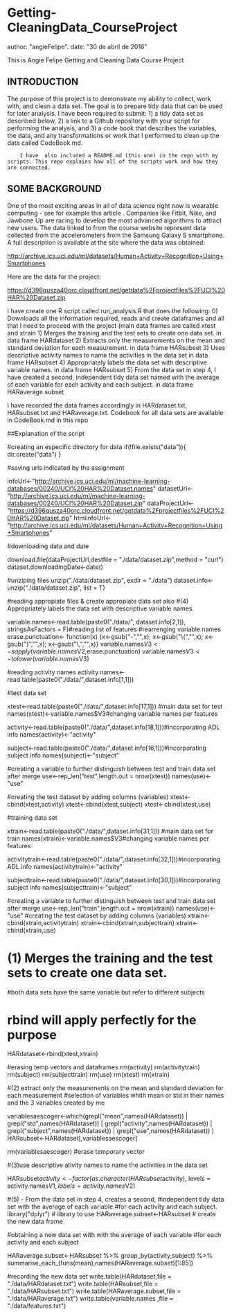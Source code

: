 # Getting-CleaningData_CourseProject

author: "angieFelipe".
date: "30 de abril de 2016"

This is Angie Felipe Getting and Cleaning Data Course Project

## INTRODUCTION
The purpose of this project is to demonstrate my ability to collect, work with, and clean a data set. The goal is to prepare tidy data that can be used for later analysis. 
I have been required to submit: 
        1) a tidy data set as described below, 
        2) a link to a Github repository with your script for performing the analysis, and 
        3) a code book that describes the variables, the data, and any transformations or work that I performed to clean up the data called CodeBook.md.
        
        I have  also included a README.md (this one) in the repo with my scripts. This repo explains how all of the scripts work and how they are connected.

## SOME BACKGROUND

One of the most exciting areas in all of data science right now is wearable computing - see for example this article . Companies like Fitbit, Nike, and Jawbone Up are racing to develop the most advanced algorithms to attract new users. The data linked to from the course website represent data collected from the accelerometers from the Samsung Galaxy S smartphone. A full description is available at the site where the data was obtained:


http://archive.ics.uci.edu/ml/datasets/Human+Activity+Recognition+Using+Smartphones

Here are the data for the project:

https://d396qusza40orc.cloudfront.net/getdata%2Fprojectfiles%2FUCI%20HAR%20Dataset.zip

I have create one R script called run_analysis.R that does the following:
        0) Downloads all the information required, reads and create dataframes and all that I need to proceed with the project
           (main data frames are called xtest and xtrain
        1) Merges the training and the test sets to create one data set. in data frame HARdataset
        2) Extracts only the measurements on the mean and standard deviation for each measurement. in data frame HARsubset
        3) Uses descriptive activity names to name the activities in the data set in data frame HARsubset
        4) Appropriately labels the data set with descriptive variable names. in data frame HARsubset
        5) From the data set in step 4, I have created a second, independent tidy data set named with the average of each variable for each activity and each subject. in data frame HARaverage.subset
        
        
I have recorded the data frames accordingly in HARdataset.txt, HARsubset.txt and HARaverage.txt. Codebook for all data sets are available in CodeBook.md in this repo


##Explanation of the script



#creating an especific directory for data
if(!file.exists("data")){
        dir.create("data")
}

#saving urls indicated by the assignment

infoUrl<-"http://archive.ics.uci.edu/ml/machine-learning-databases/00240/UCI%20HAR%20Dataset.names"
datasetUrl<-"http://archive.ics.uci.edu/ml/machine-learning-databases/00240/UCI%20HAR%20Dataset.zip"
dataProjectUrl<-"https://d396qusza40orc.cloudfront.net/getdata%2Fprojectfiles%2FUCI%20HAR%20Dataset.zip"
htmlinfoUrl<-"http://archive.ics.uci.edu/ml/datasets/Human+Activity+Recognition+Using+Smartphones"

#downloading data and date

download.file(dataProjectUrl,destfile = "./data/dataset.zip",method = "curl")
dataset.downloadingDate<-date() 

#unziping files
unzip("./data/dataset.zip", exdir = "./data")
dataset.info<-unzip("./data/dataset.zip", list = T)

#reading appropiate files & create appropiate data set also
#(4) Appropriately labels the data set with descriptive variable names.

variable.names<-read.table(paste0("./data/",
                        dataset.info[2,1]),
                        stringsAsFactors = F)#reading list of features
#rearrenging variable names
erase.punctuation<-  function(x) {x<-gsub("-","",x);
                                x<-gsub("\\(","",x);
                                x<-gsub(")","",x);
                                x<-gsub("\\,","",x)}
variable.names$V3<-sapply(variable.names$V2,erase.punctuation)
variable.names$V3<-tolower(variable.names$V3)

#reading activity names
activity.names<-read.table(paste0("./data/",dataset.info[1,1]))


#test data set

xtest<-read.table(paste0("./data/",dataset.info[17,1])) #main data set for test
names(xtest)<-variable.names$V3#changing variable names per features

activity<-read.table(paste0("./data/",dataset.info[18,1]))#incorporating ADL info
names(activity)<-"activity"

subject<-read.table(paste0("./data/",dataset.info[16,1]))#incorporating subject info
names(subject)<-"subject"

#creating a variable to further distinguish between test and train data set after merge
use<-rep_len("test",length.out = nrow(xtest))
names(use)<-"use"

#creating the test dataset by adding columns (variables)
xtest<-cbind(xtest,activity)
xtest<-cbind(xtest,subject)
xtest<-cbind(xtest,use)


#training data set

xtrain<-read.table(paste0("./data/",dataset.info[31,1])) #main data set for train
names(xtrain)<-variable.names$V3#changing variable names per features

activitytrain<-read.table(paste0("./data/",dataset.info[32,1]))#incorporating ADL info
names(activitytrain)<-"activity"


subjecttrain<-read.table(paste0("./data/",dataset.info[30,1]))#incorporating subject info
names(subjecttrain)<-"subject"

#creating a variable to further distinguish between test and train data set after merge
use<-rep_len("train",length.out = nrow(xtrain))
names(use)<-"use"
#creating the test dataset by adding columns (variables)
xtrain<-cbind(xtrain,activitytrain)
xtrain<-cbind(xtrain,subjecttrain)
xtrain<-cbind(xtrain,use)


# (1) Merges the training and the test sets to create one data set.
#both data sets have the same variable but refer to different subjects
# rbind will apply perfectly for the purpose

HARdataset<-rbind(xtest,xtrain)

#erasing temp vectors and dataframes
rm(activity)
rm(activitytrain)
rm(subject)
rm(subjecttrain)
rm(use)
rm(xtest)
rm(xtrain)


#(2) extract only the measurements on the mean and standard deviation for each measurement
#selection of variables whith mean or std in their names and the 3 variables created by me

variablesaescoger<-which(grepl("mean",names(HARdataset)) | 
                        grepl("std",names(HARdataset)) |
                        grepl("activity",names(HARdataset)) |
                        grepl("subject",names(HARdataset)) |
                        grepl("use",names(HARdataset))
                        )
HARsubset<-HARdataset[,variablesaescoger]

rm(variablesaescoger) #erase temporary vector

#(3)use descriptive ativity names to name the activities in the data set

HARsubset$activity<-factor(as.character(HARsubset$activity), 
                           levels = activity.names$V1, 
                           labels=activity.names$V2)

#(5) - From the data set in step 4, creates a second, 
#independent tidy data set with the average of each variable 
#for each activity and each subject.
library("dplyr") # library to use
HARaverage.subset<-HARsubset # create the new data frame

#obtaining a new data set with with the average of each variable 
#for each activity and each subject

HARaverage.subset<-HARsubset %>% group_by(activity,subject) %>% 
        summarise_each_(funs(mean),names(HARaverage.subset)[1:85]) 
        
#recording the new data set
write.table(HARdataset,file = "./data/HARdataset.txt")
write.table(HARsubset,file = "./data/HARsubset.txt")
write.table(HARaverage.subset,file = "./data/HARaverage.txt")
write.table(variable.names ,file = "./data/features.txt")



